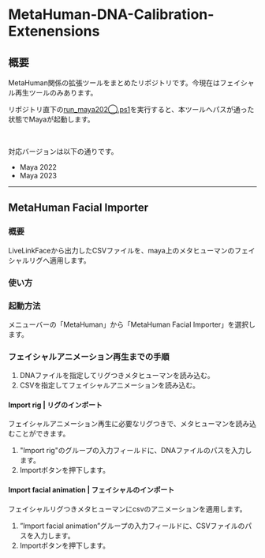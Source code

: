 # MetaHuman-DNA-Calibration-Extenensions

## 概要

MetaHuman関係の拡張ツールをまとめたリポジトリです。今現在はフェイシャル再生ツールのみあります。

リポジトリ直下の[run_maya202◯.ps1](run_maya2023.ps1)を実行すると、本ツールへパスが通った状態でMayaが起動します。

<br>

対応バージョンは以下の通りです。

- Maya 2022
- Maya 2023

---

## MetaHuman Facial Importer

### 概要

LiveLinkFaceから出力したCSVファイルを、maya上のメタヒューマンのフェイシャルリグへ適用します。

### 使い方

### 起動方法

メニューバーの「MetaHuman」から「MetaHuman Facial Importer」を選択します。

### フェイシャルアニメーション再生までの手順

1. DNAファイルを指定してリグつきメタヒューマンを読み込む。
2. CSVを指定してフェイシャルアニメーションを読み込む。

#### Import rig | リグのインポート

フェイシャルアニメーション再生に必要なリグつきで、メタヒューマンを読み込むことができます。

1. "Import rig"のグループの入力フィールドに、DNAファイルのパスを入力します。
2. Importボタンを押下します。

#### Import facial animation | フェイシャルのインポート

フェイシャルリグつきメタヒューマンにcsvのアニメーションを適用します。

1. ”Import facial animation”グループの入力フィールドに、CSVファイルのパスを入力します。
2. Importボタンを押下します。
